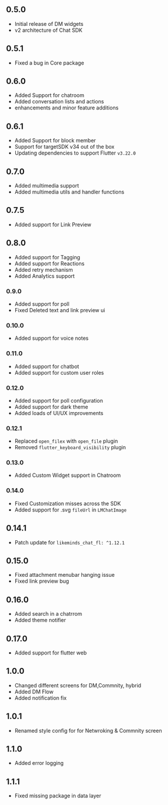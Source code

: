 ## 0.5.0

- Initial release of DM widgets
- v2 architecture of Chat SDK

## 0.5.1

- Fixed a bug in Core package

## 0.6.0

- Added Support for chatroom
- Added conversation lists and actions
- enhancements and minor feature additions

## 0.6.1

- Added Support for block member
- Support for targetSDK v34 out of the box
- Updating dependencies to support Flutter `v3.22.0`

## 0.7.0

- Added multimedia support
- Added multimedia utils and handler functions

## 0.7.5

- Added support for Link Preview

## 0.8.0

- Added support for Tagging
- Added support for Reactions
- Added retry mechanism
- Added Analytics support

### 0.9.0

- Added support for poll
- Fixed Deleted text and link preview ui

### 0.10.0

- Added support for voice notes

### 0.11.0

- Added support for chatbot
- Added support for custom user roles

### 0.12.0

- Added support for poll configuration
- Added support for dark theme
- Added loads of UI/UX improvements

### 0.12.1

- Replaced `open_filex` with `open_file` plugin
- Removed `flutter_keyboard_visibility` plugin

### 0.13.0

- Added Custom Widget support in Chatroom

### 0.14.0

- Fixed Customization misses across the SDK
- Added support for .svg `fileUrl` in `LMChatImage`

## 0.14.1

- Patch update for `likeminds_chat_fl: ^1.12.1`

## 0.15.0

- Fixed attachment menubar hanging issue
- Fixed link preview bug

## 0.16.0

- Added search in a chatrrom
- Added theme notifier

## 0.17.0

- Added support for flutter web

## 1.0.0

- Changed different screens for DM,Commnity, hybrid
- Added DM Flow
- Added notification fix

## 1.0.1

- Renamed style config for for Netwroking & Commnity screen

## 1.1.0

- Added error logging 

## 1.1.1

- Fixed missing package in data layer